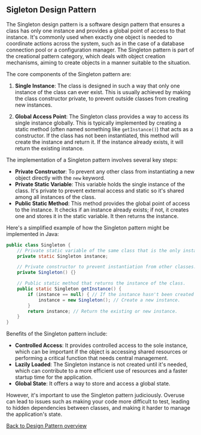 ## Sigleton Design Pattern

The Singleton design pattern is a software design pattern that ensures a class has only one instance and provides a global point of access to that instance. It's commonly used when exactly one object is needed to coordinate actions across the system, such as in the case of a database connection pool or a configuration manager. The Singleton pattern is part of the creational pattern category, which deals with object creation mechanisms, aiming to create objects in a manner suitable to the situation.

The core components of the Singleton pattern are:

1. **Single Instance**: The class is designed in such a way that only one instance of the class can ever exist. This is usually achieved by making the class constructor private, to prevent outside classes from creating new instances.

2. **Global Access Point**: The Singleton class provides a way to access its single instance globally. This is typically implemented by creating a static method (often named something like `getInstance()`) that acts as a constructor. If the class has not been instantiated, this method will create the instance and return it. If the instance already exists, it will return the existing instance.

The implementation of a Singleton pattern involves several key steps:

- **Private Constructor**: To prevent any other class from instantiating a new object directly with the `new` keyword.
- **Private Static Variable**: This variable holds the single instance of the class. It's private to prevent external access and static so it's shared among all instances of the class.
- **Public Static Method**: This method provides the global point of access to the instance. It checks if an instance already exists; if not, it creates one and stores it in the static variable. It then returns the instance.

Here's a simplified example of how the Singleton pattern might be implemented in Java:

```java
public class Singleton {
    // Private static variable of the same class that is the only instance of the class.
    private static Singleton instance;

    // Private constructor to prevent instantiation from other classes.
    private Singleton() {}

    // Public static method that returns the instance of the class.
    public static Singleton getInstance() {
        if (instance == null) { // If the instance hasn't been created yet.
            instance = new Singleton(); // Create a new instance.
        }
        return instance; // Return the existing or new instance.
    }
}
```

Benefits of the Singleton pattern include:

- **Controlled Access**: It provides controlled access to the sole instance, which can be important if the object is accessing shared resources or performing a critical function that needs central management.
- **Lazily Loaded**: The Singleton instance is not created until it's needed, which can contribute to a more efficient use of resources and a faster startup time for the application.
- **Global State**: It offers a way to store and access a global state.

However, it's important to use the Singleton pattern judiciously. Overuse can lead to issues such as making your code more difficult to test, leading to hidden dependencies between classes, and making it harder to manage the application's state.

[Back to Design Pattern overview](./README.md)
